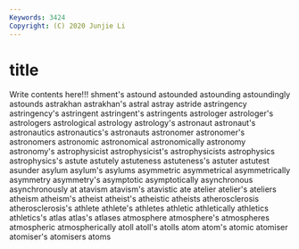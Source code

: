```yaml
---
Keywords: 3424
Copyright: (C) 2020 Junjie Li
---
```


# title

Write contents here!!!
shment's 
astound 
astounded 
astounding 
astoundingly 
astounds 
astrakhan 
astrakhan's
astral 
astray 
astride 
astringency 
astringency's 
astringent 
astringent's 
astringents 
astrologer 
astrologer's
astrologers 
astrological 
astrology 
astrology's 
astronaut 
astronaut's 
astronautics 
astronautics's 
astronauts 
astronomer
astronomer's 
astronomers 
astronomic 
astronomical 
astronomically 
astronomy 
astronomy's 
astrophysicist 
astrophysicist's 
astrophysicists
astrophysics 
astrophysics's 
astute 
astutely 
astuteness 
astuteness's 
astuter 
astutest 
asunder 
asylum
asylum's 
asylums 
asymmetric 
asymmetrical 
asymmetrically 
asymmetry 
asymmetry's 
asymptotic 
asymptotically 
asynchronous
asynchronously 
at 
atavism 
atavism's 
atavistic 
ate 
atelier 
atelier's 
ateliers 
atheism
atheism's 
atheist 
atheist's 
atheistic 
atheists 
atherosclerosis 
atherosclerosis's 
athlete 
athlete's 
athletes
athletic 
athletically 
athletics 
athletics's 
atlas 
atlas's 
atlases 
atmosphere 
atmosphere's 
atmospheres
atmospheric 
atmospherically 
atoll 
atoll's 
atolls 
atom 
atom's 
atomic 
atomiser 
atomiser's
atomisers 
atoms 
